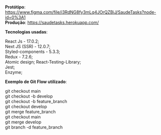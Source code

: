 **Protótipo**: https://www.figma.com/file/i3RdNG8fy3mLq4JOrQZBiJ/SaudeTasks?node-id=0%3A1  
**Produção**: https://saudetasks.herokuapp.com/  

**Tecnologias usadas**:

React Js - 17.0.2;  
Next JS (SSR) - 12.0.7;  
Styled-components - 5.3.3;  
Redux - 7.2.6;  
Atomic design;
React-Testing-Library;  
Jest;  
Enzyme;  

**Exemplo de Git Flow utilizado**:

git checkout main  
git checkout -b develop  
git checkout -b feature_branch  
git checkout develop  
git merge feature_branch  
git checkout main  
git merge develop  
git branch -d feature_branch  
